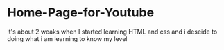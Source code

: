 # Home-Page-for-Youtube
it's about 2 weaks when I started learning HTML and css 
and i deseide to doing what i am learning to know my level
